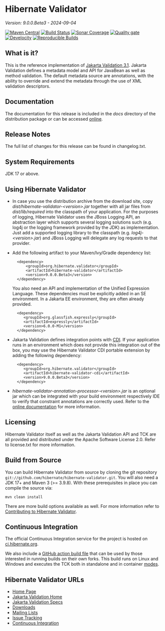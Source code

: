 # Hibernate Validator

*Version: 9.0.0.Beta3 - 2024-09-04*

[![Maven Central](https://img.shields.io/maven-central/v/org.hibernate.validator/hibernate-validator.svg?label=Maven%20Central&style=for-the-badge)](https://central.sonatype.com/search?namespace=org.hibernate.validator&sort=name)
[![Build Status](https://img.shields.io/jenkins/build?jobUrl=https://ci.hibernate.org/view/Validator/job/hibernate-validator/job/main/&style=for-the-badge)](https://ci.hibernate.org/view/Validator/job/hibernate-validator/job/main/)
[![Sonar Coverage](https://img.shields.io/sonar/coverage/hibernate_hibernate-validator?server=https%3A%2F%2Fsonarcloud.io&style=for-the-badge)](https://sonarcloud.io/project/activity?id=hibernate_hibernate-validator&graph=coverage)
[![Quality gate](https://img.shields.io/sonar/alert_status/hibernate_hibernate-validator?logo=sonarcloud&server=https%3A%2F%2Fsonarcloud.io&style=for-the-badge)](https://sonarcloud.io/dashboard?id=hibernate_hibernate-validator)
[![Develocity](https://img.shields.io/badge/Revved%20up%20by-Develocity-06A0CE?style=for-the-badge&logo=gradle)](https://ge.hibernate.org/scans?search.rootProjectNames=Hibernate%20Validator)
[![Reproducible Builds](https://img.shields.io/endpoint?url=https://raw.githubusercontent.com/jvm-repo-rebuild/reproducible-central/master/content/org/hibernate/validator/hibernate-validator/badge.json&style=for-the-badge)](https://github.com/jvm-repo-rebuild/reproducible-central/blob/master/content/org/hibernate/validator/hibernate-validator/README.md)

## What is it?

This is the reference implementation of [Jakarta Validation 3.1](https://jakarta.ee/specifications/bean-validation/3.1/).
Jakarta Validation defines a metadata model and API for JavaBean as well as method validation.
The default metadata source are annotations, with the ability to override and extend
the metadata through the use of XML validation descriptors.

## Documentation

The documentation for this release is included in the _docs_ directory of the distribution package or can be accessed [online](https://hibernate.org/validator/documentation/).

## Release Notes

The full list of changes for this release can be found in changelog.txt.

## System Requirements

JDK 17 or above.

## Using Hibernate Validator

* In case you use the distribution archive from the download site, copy _dist/hibernate-validator-&lt;version&gt;.jar_ together with all
jar files from _dist/lib/required_ into the classpath of your application. For the purposes of logging, Hibernate Validator uses
the JBoss Logging API, an abstraction layer which supports several logging solutions such (e.g. log4j or the logging framework
provided by the JDK) as implementation. Just add a supported logging library to the classpath (e.g. _log4j-&lt;version&gt;.jar_) and JBoss
Logging will delegate any log requests to that provider.

* Add the following artifact to your Maven/Ivy/Gradle dependency list:

        <dependency>
            <groupId>org.hibernate.validator</groupId>
            <artifactId>hibernate-validator</artifactId>
            <version>9.0.0.Beta3</version>
        </dependency>

  You also need an API and implementation of the Unified Expression Language. These dependencies must be explicitly added in an SE environment.
  In a Jakarta EE environment, they are often already provided.

        <dependency>
           <groupId>org.glassfish.expressly</groupId>
           <artifactId>expressly</artifactId>
           <version>6.0.0-M1</version>
        </dependency>

* Jakarta Validation defines integration points with [CDI](http://jcp.org/en/jsr/detail?id=346). If your application runs
in an environment which does not provide this integration out of the box, you may use the Hibernate Validator CDI portable
extension by adding the following dependency:

        <dependency>
           <groupId>org.hibernate.validator</groupId>
           <artifactId>hibernate-validator-cdi</artifactId>
           <version>9.0.0.Beta3</version>
        </dependency>

* _hibernate-validator-annotation-processor-&lt;version&gt;.jar_ is an optional jar which can be integrated with your build
environment respectively IDE to verify that constraint annotations are correctly used. Refer to the [online
documentation](https://docs.jboss.org/hibernate/stable/validator/reference/en-US/html_single/#validator-annotation-processor) for more information.

## Licensing

Hibernate Validator itself as well as the Jakarta Validation API and TCK are all provided and distributed under
the Apache Software License 2.0. Refer to license.txt for more information.

## Build from Source

You can build Hibernate Validator from source by cloning the git repository `git://github.com/hibernate/hibernate-validator.git`.
You will also need a JDK 17+ and Maven 3 (>= 3.9.8). With these prerequisites in place you can compile the source via:

    mvn clean install

There are more build options available as well. For more information refer to [Contributing to Hibernate Validator](https://hibernate.org/validator/contribute/).

## Continuous Integration

The official Continuous Integration service for the project is hosted on [ci.hibernate.org](http://ci.hibernate.org/view/Validator/).

We also include a [GitHub action build file](.github/workflows/build.yml) that can be used by those interested in
running builds on their own forks. 
This build runs on Linux and Windows and executes the TCK both in standalone and in container [modes](tck-runner/README.md). 

## Hibernate Validator URLs

* [Home Page](https://hibernate.org/validator/)
* [Jakarta Validation Home](https://beanvalidation.org/)
* [Jakarta Validation Specs](https://jakarta.ee/specifications/bean-validation/)
* [Downloads](https://hibernate.org/validator/downloads/)
* [Mailing Lists](https://hibernate.org/community/)
* [Issue Tracking](https://hibernate.atlassian.net/browse/HV)
* [Continuous Integration](http://ci.hibernate.org/view/Validator/)
